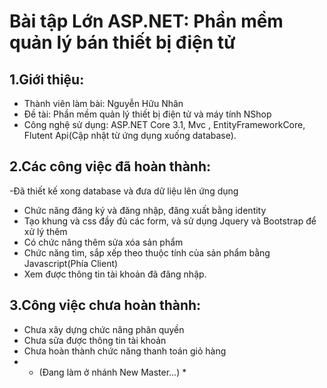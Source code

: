 # Bài tập Lớn ASP.NET: Phần mềm quản lý bán thiết bị điện tử
## 1.Giới thiệu: 
   - Thành viên làm bài: Nguyễn Hữu Nhân
   - Đề tài: Phần mềm quản lý thiết bị điện tử và máy tính NShop
   - Công nghệ sử dụng: ASP.NET Core 3.1, Mvc , EntityFrameworkCore, Flutent Api(Cập nhật từ ứng dụng xuống database).
## 2.Các công việc đã hoàn thành:
-Đã thiết kế xong database và đưa dữ liệu lên ứng dụng
- Chức năng đăng ký và đăng nhập, đăng xuất bằng identity
- Tạo khung và css đầy đủ các form, và sử dụng Jquery và Bootstrap để xử lý thêm
- Có chức năng thêm sửa xóa sản phẩm
- Chức năng tìm, sắp xếp theo thuộc tính của sản phẩm bằng Javascript(Phía Client)
- Xem được thông tin tài khoản đã đăng nhập.
## 3.Công việc chưa hoàn thành:
 - Chưa xây dựng chức năng phân quyền
 - Chưa sửa được thông tin tài khoản
 - Chưa hoàn thành chức năng thanh toán giỏ hàng
- * (Đang làm ở nhánh New Master...) *
